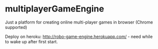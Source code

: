 # multiplayerGameEngine

Just a platform for creating online multi-player games in browser (Chrome supported)

Deploy on heroku: http://robo-game-engine.herokuapp.com/ -
need while to wake up after first start.